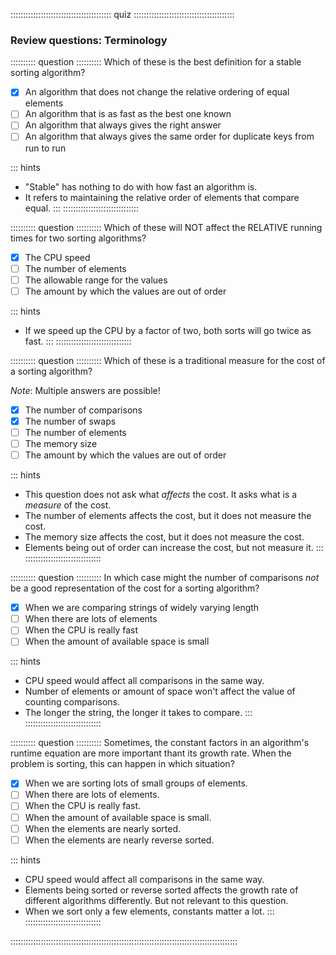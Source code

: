 
:::::::::::::::::::::::::::::::::::::::: quiz ::::::::::::::::::::::::::::::::::::::::
### Review questions: Terminology

:::::::::: question ::::::::::
Which of these is the best definition for a stable sorting algorithm?</p>

- [x] An algorithm that does not change the relative ordering of equal elements
- [ ] An algorithm that is as fast as the best one known
- [ ] An algorithm that always gives the right answer
- [ ] An algorithm that always gives the same order for duplicate keys from run to run

::: hints
- "Stable" has nothing to do with how fast an algorithm is.
- It refers to maintaining the relative order of elements that compare equal.
:::
::::::::::::::::::::::::::::::



:::::::::: question ::::::::::
Which of these will NOT affect the RELATIVE running times for two sorting algorithms?

- [x] The CPU speed
- [ ] The number of elements
- [ ] The allowable range for the values
- [ ] The amount by which the values are out of order

::: hints
- If we speed up the CPU by a factor of two, both sorts will go twice as fast.
:::
::::::::::::::::::::::::::::::



:::::::::: question ::::::::::
Which of these is a traditional measure for the cost of a sorting algorithm?

*Note*: Multiple answers are possible!

- [x] The number of comparisons
- [x] The number of swaps
- [ ] The number of elements
- [ ] The memory size
- [ ] The amount by which the values are out of order

::: hints
- This question does not ask what *affects* the cost. It asks what is a *measure* of the cost.
- The number of elements affects the cost, but it does not measure the cost.
- The memory size affects the cost, but it does not measure the cost.
- Elements being out of order can increase the cost, but not measure it.
:::
::::::::::::::::::::::::::::::



:::::::::: question ::::::::::
In which case might the number of comparisons *not* be
a good representation of the cost for a sorting algorithm?

- [x] When we are comparing strings of widely varying length
- [ ] When there are lots of elements
- [ ] When the CPU is really fast
- [ ] When the amount of available space is small

::: hints
- CPU speed would affect all comparisons in the same way.
- Number of elements or amount of space won't affect the value of counting comparisons.
- The longer the string, the longer it takes to compare.
:::
::::::::::::::::::::::::::::::



:::::::::: question ::::::::::
Sometimes, the constant factors in an algorithm's runtime equation are more important
thant its growth rate. When the problem is sorting, this can happen in which situation?

- [x] When we are sorting lots of small groups of elements.
- [ ] When there are lots of elements.
- [ ] When the CPU is really fast.
- [ ] When the amount of available space is small.
- [ ] When the elements are nearly sorted.
- [ ] When the elements are nearly reverse sorted.

::: hints
- CPU speed would affect all comparisons in the same way.
- Elements being sorted or reverse sorted affects the growth rate of different algorithms differently.
But not relevant to this question.
- When we sort only a few elements, constants matter a lot.
:::
::::::::::::::::::::::::::::::

::::::::::::::::::::::::::::::::::::::::::::::::::::::::::::::::::::::::::::::::::::::::::

